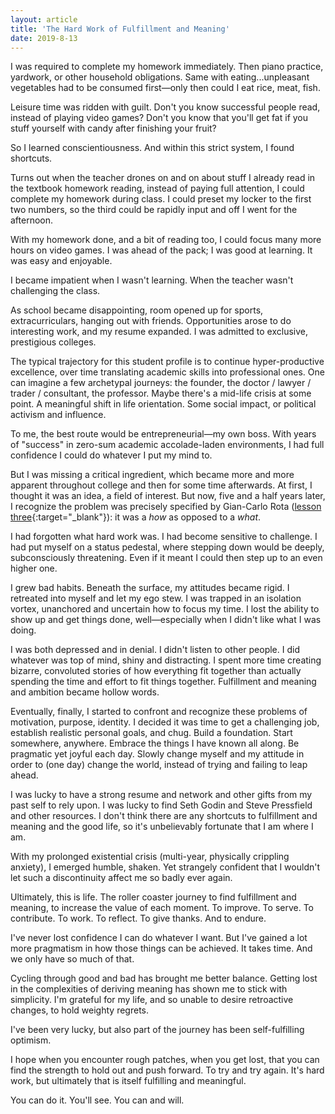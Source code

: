 ```yaml
---
layout: article
title: 'The Hard Work of Fulfillment and Meaning'
date: 2019-8-13
---
```


I was required to complete my homework immediately. Then piano practice, yardwork, or other household obligations. Same with eating...unpleasant vegetables had to be consumed first&mdash;only then could I eat rice, meat, fish.

Leisure time was ridden with guilt. Don't you know successful people read, instead of playing video games? Don't you know that you'll get fat if you stuff yourself with candy after finishing your fruit?

So I learned conscientiousness. And within this strict system, I found shortcuts.

Turns out when the teacher drones on and on about stuff I already read in the textbook homework reading, instead of paying full attention, I could complete my homework during class. I could preset my locker to the first two numbers, so the third could be rapidly input and off I went for the afternoon.

With my homework done, and a bit of reading too, I could focus many more hours on video games. I was ahead of the pack; I was good at learning. It was easy and enjoyable.

I became impatient when I wasn't learning. When the teacher wasn't challenging the class.

As school became disappointing, room opened up for sports, extracurriculars, hanging out with friends. Opportunities arose to do interesting work, and my resume expanded. I was admitted to exclusive, prestigious colleges.

The typical trajectory for this student profile is to continue hyper-productive excellence, over time translating academic skills into professional ones. One can imagine a few archetypal journeys: the founder, the doctor / lawyer / trader / consultant, the professor. Maybe there's a mid-life crisis at some point. A meaningful shift in life orientation. Some social impact, or political activism and influence.

To me, the best route would be entrepreneurial&mdash;my own boss. With years of "success" in zero-sum academic accolade-laden environments, I had full confidence I could do whatever I put my mind to.

But I was missing a critical ingredient, which became more and more apparent throughout college and then for some time afterwards. At first, I thought it was an idea, a field of interest. But now, five and a half years later, I recognize the problem was precisely specified by Gian-Carlo Rota ([lesson three](/img/ten-lessons.pdf){:target="_blank"}): it was a _how_ as opposed to a _what_.

I had forgotten what hard work was. I had become sensitive to challenge. I had put myself on a status pedestal, where stepping down would be deeply, subconsciously threatening. Even if it meant I could then step up to an even higher one.

I grew bad habits. Beneath the surface, my attitudes became rigid. I retreated into myself and let my ego stew. I was trapped in an isolation vortex, unanchored and uncertain how to focus my time. I lost the ability to show up and get things done, well&mdash;especially when I didn't like what I was doing.

I was both depressed and in denial. I didn't listen to other people. I did whatever was top of mind, shiny and distracting. I spent more time creating bizarre, convoluted stories of how everything fit together than actually spending the time and effort to fit things together. Fulfillment and meaning and ambition became hollow words.

Eventually, finally, I started to confront and recognize these problems of motivation, purpose, identity. I decided it was time to get a challenging job, establish realistic personal goals, and chug. Build a foundation. Start somewhere, anywhere. Embrace the things I have known all along. Be pragmatic yet joyful each day. Slowly change myself and my attitude in order to (one day) change the world, instead of trying and failing to leap ahead.

I was lucky to have a strong resume and network and other gifts from my past self to rely upon. I was lucky to find Seth Godin and Steve Pressfield and other resources. I don't think there are any shortcuts to fulfillment and meaning and the good life, so it's unbelievably fortunate that I am where I am.

With my prolonged existential crisis (multi-year, physically crippling anxiety), I emerged humble, shaken. Yet strangely confident that I wouldn't let such a discontinuity affect me so badly ever again.

Ultimately, this is life. The roller coaster journey to find fulfillment and meaning, to increase the value of each moment. To improve. To serve. To contribute. To work. To reflect. To give thanks. And to endure.

I've never lost confidence I can do whatever I want. But I've gained a lot more pragmatism in how those things can be achieved. It takes time. And we only have so much of that.

Cycling through good and bad has brought me better balance. Getting lost in the complexities of deriving meaning has shown me to stick with simplicity. I'm grateful for my life, and so unable to desire retroactive changes, to hold weighty regrets.

I've been very lucky, but also part of the journey has been self-fulfilling optimism.

I hope when you encounter rough patches, when you get lost, that you can find the strength to hold out and push forward. To try and try again. It's hard work, but ultimately that is itself fulfilling and meaningful.

You can do it. You'll see. You can and will.
